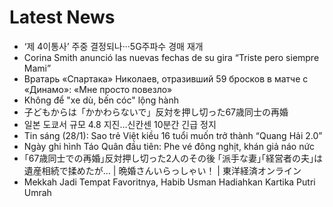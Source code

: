 # Latest News
-  ‘제 4이통사’ 주중 결정되나···5G주파수 경매 재개
-  Corina Smith anunció las nuevas fechas de su gira “Triste pero siempre Mami”
-  Вратарь «Спартака» Николаев, отразивший 59 бросков в матче с «Динамо»: «Мне просто повезло»
-  Không để "xe dù, bến cóc" lộng hành
-  子どもからは「かかわらないで」反対を押し切った67歳同士の再婚
-  일본 도쿄서 규모 4.8 지진…신칸센 10분간 긴급 정지
-  Tin sáng (28/1): Sao trẻ Việt kiều 16 tuổi muốn trở thành “Quang Hải 2.0”
-  Ngày ghi hình Táo Quân đầu tiên: Phe vé đông nghịt, khán giả náo nức
-  ｢67歳同士での再婚｣反対押し切った2人のその後 ｢派手な妻｣｢経営者の夫｣は遺産相続で揉めたが… | 晩婚さんいらっしゃい！ | 東洋経済オンライン
-  Mekkah Jadi Tempat Favoritnya, Habib Usman Hadiahkan Kartika Putri Umrah

